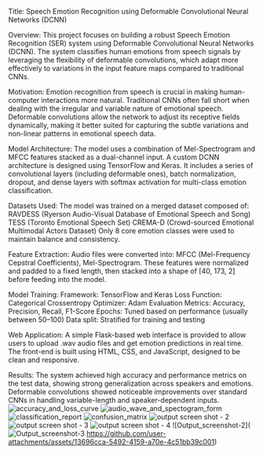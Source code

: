 Title:
Speech Emotion Recognition using Deformable Convolutional Neural Networks (DCNN)

Overview:
This project focuses on building a robust Speech Emotion Recognition (SER) system using Deformable Convolutional Neural Networks (DCNN). The system classifies human emotions from speech signals by leveraging the flexibility of deformable convolutions, which adapt more effectively to variations in the input feature maps compared to traditional CNNs.

Motivation:
Emotion recognition from speech is crucial in making human-computer interactions more natural. Traditional CNNs often fall short when dealing with the irregular and variable nature of emotional speech. Deformable convolutions allow the network to adjust its receptive fields dynamically, making it better suited for capturing the subtle variations and non-linear patterns in emotional speech data.

Model Architecture:
The model uses a combination of Mel-Spectrogram and MFCC features stacked as a dual-channel input. A custom DCNN architecture is designed using TensorFlow and Keras. It includes a series of convolutional layers (including deformable ones), batch normalization, dropout, and dense layers with softmax activation for multi-class emotion classification.

Datasets Used:
The model was trained on a merged dataset composed of:
RAVDESS (Ryerson Audio-Visual Database of Emotional Speech and Song)
TESS (Toronto Emotional Speech Set)
CREMA-D (Crowd-sourced Emotional Multimodal Actors Dataset)
Only 8 core emotion classes were used to maintain balance and consistency.

Feature Extraction:
Audio files were converted into: MFCC (Mel-Frequency Cepstral Coefficients), Mel-Spectrogram. These features were normalized and padded to a fixed length, then stacked into a shape of [40, 173, 2] before feeding into the model.

Model Training:
Framework: TensorFlow and Keras
Loss Function: Categorical Crossentropy
Optimizer: Adam
Evaluation Metrics: Accuracy, Precision, Recall, F1-Score
Epochs: Tuned based on performance (usually between 50–100)
Data split: Stratified for training and testing

Web Application:
A simple Flask-based web interface is provided to allow users to upload .wav audio files and get emotion predictions in real time. The front-end is built using HTML, CSS, and JavaScript, designed to be clean and responsive.

Results:
The system achieved high accuracy and performance metrics on the test data, showing strong generalization across speakers and emotions. Deformable convolutions showed noticeable improvements over standard CNNs in handling variable-length and speaker-dependent inputs.
![accuracy_and_loss_curve](https://github.com/user-attachments/assets/42813d73-6f17-415f-87ab-01ad98d07742)
![audio_wave_and_spectogram_form](https://github.com/user-attachments/assets/4cc8b0f0-3430-4a3e-9878-6bc7c88fbb31)
![classification_report](https://github.com/user-attachments/assets/6de276ab-53e7-44de-9e60-efa8028e88fe)
![confusion_matrix](https://github.com/user-attachments/assets/b079beba-8468-490f-b1af-9b63003b1e0d)
![output screen shot - 2](https://github.com/user-attachments/assets/1b8b7265-4033-4d1c-a1c7-bfd8af6998c9)
![output screen shot - 3](https://github.com/user-attachments/assets/0a0e6bb0-bfad-49ce-9a0f-4c86a4febda8)
![output screen shot - 4](https://github.com/user-attachments/assets/10e9f2cd-c075-475d-a4c5-66ffe450f99f)
![Output_screenshot-2](![Output_screenshot-3](https://github.com/user-attachments/assets/47bba34f-6d6f-4a46-acb5-9fcee59b38d8)
https://github.com/user-attachments/assets/13696cca-5492-4159-a70e-4c51bb39c001)
